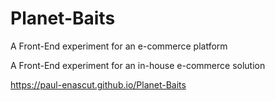 # Planet-Baits
A Front-End experiment for an e-commerce platform

A Front-End experiment for an in-house e-commerce solution

https://paul-enascut.github.io/Planet-Baits

